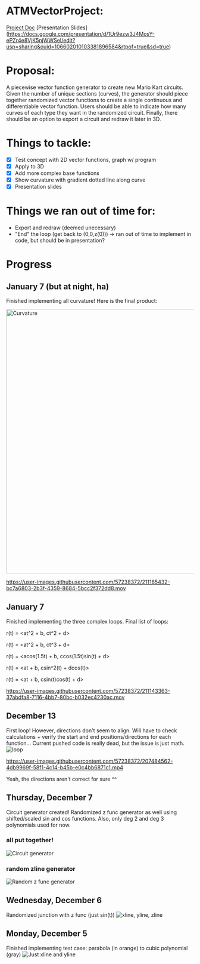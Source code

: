 # ATMVectorProject:
[Project Doc](https://docs.google.com/document/d/1fjGd2PhNvcNCRg_KGf5zmZXxd_bmBvlUH75HdrPXgrI/edit?usp=sharing)
[Presentation Slides] (https://docs.google.com/presentation/d/1Ur9ezw3J4MosY-ePZr4e8VjK5njWWSeI/edit?usp=sharing&ouid=106602010103381896584&rtpof=true&sd=true)

# Proposal:
A piecewise vector function generator to create new Mario Kart circuits. Given the number of unique sections (curves), the generator should piece together randomized vector functions to create a single continuous and differentiable vector function. Users should be able to indicate how many curves of each type they want in the randomized circuit. Finally, there should be an option to export a circuit and redraw it later in 3D.
# Things to tackle:
- [x] Test concept with 2D vector functions, graph w/ program
- [x] Apply to 3D
- [x] Add more complex base functions
- [x] Show curvature with gradient dotted line along curve 
- [x] Presentation slides

# Things we ran out of time for:
- Export and redraw (deemed unecessary)
- "End" the loop (get back to (0,0,z(0))) -> ran out of time to implement in code, but should be in presentation?

# Progress
## January 7 (but at night, ha)
Finished implementing all curvature! Here is the final product:

<img width="708" alt="Curvature" src="https://user-images.githubusercontent.com/57238372/211185428-45538e56-dc59-47c4-9dba-19d2e1faed58.png">


https://user-images.githubusercontent.com/57238372/211185432-bc7a6803-2b3f-4359-8684-5bcc2f372dd8.mov



## January 7
Finished implementing the three complex loops. Final list of loops:

r(t) = <at^2 + b, ct^2 + d>

r(t) = <at^2 + b, ct^3 + d>

r(t) = <acos(1.5t) + b, ccos(1.5t)sin(t) + d>

r(t) = <at + b, csin^2(t) + dcos(t)>

r(t) = <at + b, csin(t)cos(t) + d>




https://user-images.githubusercontent.com/57238372/211143363-37abdfa8-7116-4bb7-80bc-b032ec4230ac.mov




## December 13
First loop! However, directions don't seem to align. Will have to check calculations + verify the start and end positions/directions for each function...
Current pushed code is really dead, but the issue is just math.
![loop](https://github.com/alisonsoong/ATMVectorProject/blob/main/GeneratedGraphs/12_13_22/Loop.png)


https://user-images.githubusercontent.com/57238372/207484562-4db9969f-58f1-4c14-b45b-e0c4bb6871c1.mp4

Yeah, the directions aren't correct for sure ^^

## Thursday, December 7
Circuit generator created! Randomized z func generator as well using shifted/scaled sin and cos functions. Also, only deg 2 and deg 3 polynomials used for now.
### all put together!
![Circuit generator](https://github.com/alisonsoong/ATMVectorProject/blob/main/GeneratedGraphs/12_7_22/CircuitGeneratorV2.png)
### random zline generator 
![Random z func generator](https://github.com/alisonsoong/ATMVectorProject/blob/main/GeneratedGraphs/12_7_22/RandomZFunc.png)
## Wednesday, December 6
Randomized junction with z func (just sin(t))
![xline, yline, zline](https://github.com/alisonsoong/ATMVectorProject/blob/main/GeneratedGraphs/12_6_22/RandomizedJunction.png)
## Monday, December 5
Finished implementing test case: parabola (in orange) to cubic polynomial (gray)
![Just xline and yline](https://github.com/alisonsoong/ATMVectorProject/blob/main/GeneratedGraphs/12_5_22/FirstJunctionProjection.png)








